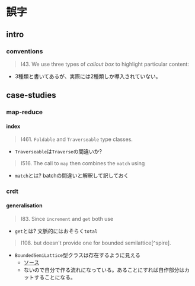 # 誤字

## intro
### conventions
> l43.
> We use three types of *callout box* to highlight particular content:

- 3種類と書いてあるが、実際には2種類しか導入されていない。

## case-studies
### map-reduce
#### index
> l461.
> `Foldable` and `Traverseable` type classes.

- `Traverseable`は`Traverse`の間違いか?

> l516.
> The call to `map` then combines the `match` using

- `match`とは? batchの間違いと解釈して訳しておく

### crdt
#### generalisation
> l83.
> Since `increment` and `get` both use

- `get`とは? 文脈的にはおそらく`total`

> l108.
> but doesn't provide one
> for bounded semilattice[^spire].

- `BoundedSemiLattice`型クラスは存在するように見える
  + [ソース](https://github.com/typelevel/cats/blob/master/kernel/src/main/scala/cats/kernel/BoundedSemilattice.scala)
  + ないので自分で作る流れになっている。あることにすれば自作部分はカットすることになる。
